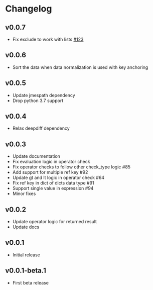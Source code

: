 # Changelog

## v0.0.7
- Fix exclude to work with lists [#123](https://github.com/networktocode/jdiff/pull/123)

## v0.0.6
- Sort the data when data normalization is used with key anchoring

## v0.0.5
- Update jmespath dependency
- Drop python 3.7 support

## v0.0.4
- Relax deepdiff dependency

## v0.0.3
- Update documentation
- Fix evaluation logic in operator check
- Fix operator checks to follow other check_type logic #85
- Add support for multiple ref key #92
- Update gt and lt logic in operator check #64
- Fix ref key in dict of dicts data type #91 
- Support single value in expression #94 
- Minor fixes

## v0.0.2
- Update operator logic for returned result
- Update docs 

## v0.0.1
- Initial release

## v0.0.1-beta.1
- First beta release
